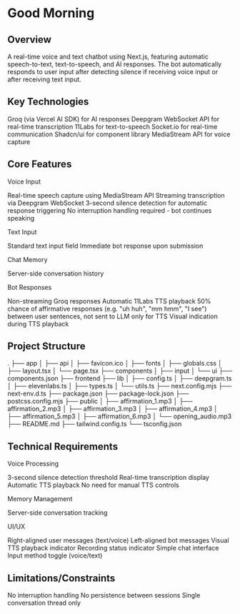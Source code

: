 # Good Morning

## Overview
A real-time voice and text chatbot using Next.js, featuring automatic speech-to-text, text-to-speech, and AI responses. The bot automatically responds to user input after detecting silence if receiving voice input or after receiving text input.

## Key Technologies

Groq (via Vercel AI SDK) for AI responses
Deepgram WebSocket API for real-time transcription
11Labs for text-to-speech
Socket.io for real-time communication
Shadcn/ui for component library
MediaStream API for voice capture

## Core Features

Voice Input

Real-time speech capture using MediaStream API
Streaming transcription via Deepgram WebSocket
3-second silence detection for automatic response triggering
No interruption handling required - bot continues speaking

Text Input

Standard text input field
Immediate bot response upon submission

Chat Memory

Server-side conversation history


Bot Responses

Non-streaming Groq responses
Automatic 11Labs TTS playback
50% chance of affirmative responses (e.g. "uh huh", "mm hmm", "I see") between user sentences, not sent to LLM only for TTS
Visual indication during TTS playback

## Project Structure
.
├── app
│   ├── api
│   ├── favicon.ico
│   ├── fonts
│   ├── globals.css
│   ├── layout.tsx
│   └── page.tsx
├── components
│   ├── input
│   └── ui
├── components.json
├── frontend
├── lib
│   ├── config.ts
│   ├── deepgram.ts
│   ├── elevenlabs.ts
│   ├── types.ts
│   └── utils.ts
├── next.config.mjs
├── next-env.d.ts
├── package.json
├── package-lock.json
├── postcss.config.mjs
├── public
│   ├── affirmation_1.mp3
│   ├── affirmation_2.mp3
│   ├── affirmation_3.mp3
│   ├── affirmation_4.mp3
│   ├── affirmation_5.mp3
│   ├── affirmation_6.mp3
│   └── opening_audio.mp3
├── README.md
├── tailwind.config.ts
└── tsconfig.json

## Technical Requirements

Voice Processing

3-second silence detection threshold
Real-time transcription display
Automatic TTS playback
No need for manual TTS controls

Memory Management

Server-side conversation tracking


UI/UX

Right-aligned user messages (text/voice)
Left-aligned bot messages
Visual TTS playback indicator
Recording status indicator
Simple chat interface
Input method toggle (voice/text)

## Limitations/Constraints

No interruption handling
No persistence between sessions
Single conversation thread only